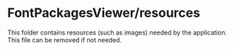 # FontPackagesViewer/resources

This folder contains resources (such as images) needed by the application. This file can
be removed if not needed.

